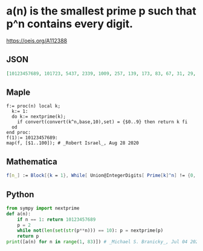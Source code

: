 # a\(n\) is the smallest prime p such that p^n contains every digit\.
https://oeis.org/A112388
## JSON
```JSON
[10123457689, 101723, 5437, 2339, 1009, 257, 139, 173, 83, 67, 31, 29, 37, 17, 17, 47, 19, 7, 5, 23, 23, 5, 11, 11, 17, 5, 5, 5, 5, 11, 5, 11, 11, 5, 5, 7, 5, 7, 3, 5, 5, 7, 7, 7, 3, 7, 3, 3, 5, 5, 5, 5, 3, 7, 7, 5, 3, 7, 5, 3, 3, 3, 3, 3, 3, 5, 3, 2, 3, 2, 3, 3, 3, 3, 5, 3, 3, 3, 2, 3, 5, 2]
```
## Maple
```Maple
f:= proc(n) local k;
  k:= 1:
  do k:= nextprime(k);
    if convert(convert(k^n,base,10),set) = {$0..9} then return k fi
  od
end proc:
f(1):= 10123457689:
map(f, [$1..100]); # _Robert Israel_, Aug 28 2020
```
## Mathematica
```Mathematica
f[n_] := Block[{k = 1}, While[ Union@IntegerDigits[ Prime[k]^n] != {0, 1, 2, 3, 4, 5, 6, 7, 8, 9}, k++ ]; Prime[k]]; Array[f, 82] (* _Robert G. Wilson v_, Dec 06 2005 *)
```
## Python
```Python
from sympy import nextprime
def a(n):
    if n == 1: return 10123457689
    p = 2
    while not(len(set(str(p**n))) == 10): p = nextprime(p)
    return p
print([a(n) for n in range(1, 83)]) # _Michael S. Branicky_, Jul 04 2021
```
